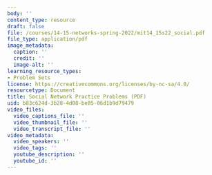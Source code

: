 ```yaml
---
body: ''
content_type: resource
draft: false
file: /courses/14-15-networks-spring-2022/mit14_15s22_social.pdf
file_type: application/pdf
image_metadata:
  caption: ''
  credit: ''
  image-alt: ''
learning_resource_types:
- Problem Sets
license: https://creativecommons.org/licenses/by-nc-sa/4.0/
resourcetype: Document
title: Social Network Practice Problems (PDF)
uid: b83c624d-3b28-4d08-be05-06d1b9d79479
video_files:
  video_captions_file: ''
  video_thumbnail_file: ''
  video_transcript_file: ''
video_metadata:
  video_speakers: ''
  video_tags: ''
  youtube_description: ''
  youtube_id: ''
---
```

